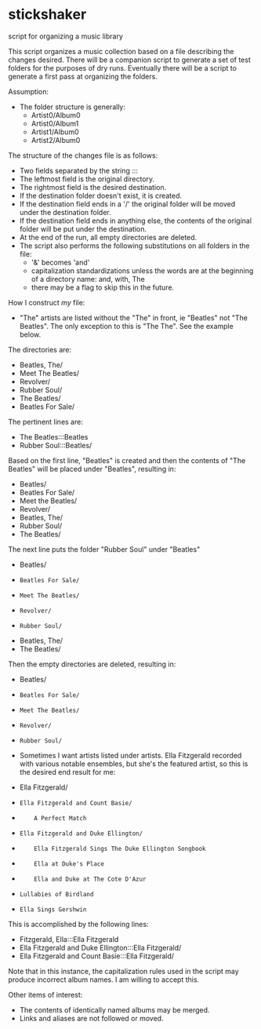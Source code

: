 # stickshaker
script for organizing a music library

This script organizes a music collection based on a file describing the
changes desired. There will be a companion script to generate a set of
test folders for the purposes of dry runs. Eventually there will be a
script to generate a first pass at organizing the folders.

Assumption:
- The folder structure is generally:
    - Artist0/Album0
    - Artist0/Album1
    - Artist1/Album0
    - Artist2/Album0

The structure of the changes file is as follows:
- Two fields separated by the string :::
- The leftmost field is the original directory.
- The rightmost field is the desired destination.
- If the destination folder doesn't exist, it is created.
- If the destination field ends in a '/' the original folder will be
moved under the destination folder.
- If the destination field ends in anything else, the contents of the
original folder will be put under the destination.
- At the end of the run, all empty directories are deleted.
- The script also performs the following substitutions on all folders
in the file:
    - '&' becomes 'and'
    - capitalization standardizations unless the words are at the
    beginning of a directory name: and, with, The
    - there may be a flag to skip this in the future.

How I construct *my* file:
- "The" artists are listed without the "The" in front, ie "Beatles"
not "The Beatles". The only exception to this is "The The". See the
example below.

The directories are:
- Beatles, The/
-   Meet The Beatles/
-   Revolver/
- Rubber Soul/
- The Beatles/
-    Beatles For Sale/

The pertinent lines are:
- The Beatles:::Beatles
- Rubber Soul:::Beatles/

Based on the first line, "Beatles" is created and then the contents of
"The Beatles" will be placed under "Beatles", resulting in:
- Beatles/
-   Beatles For Sale/
-   Meet the Beatles/
-   Revolver/
- Beatles, The/
- Rubber Soul/
- The Beatles/

The next line puts the folder "Rubber Soul" under "Beatles"
- Beatles/
-     Beatles For Sale/
-     Meet The Beatles/
-     Revolver/
-     Rubber Soul/
- Beatles, The/
- The Beatles/

Then the empty directories are deleted, resulting in:
- Beatles/
-     Beatles For Sale/
-     Meet The Beatles/
-     Revolver/
-     Rubber Soul/

- Sometimes I want artists listed under artists. Ella Fitzgerald recorded
with various notable ensembles, but she's the featured artist, so this
is the desired end result for me:

- Ella Fitzgerald/
-     Ella Fitzgerald and Count Basie/
-         A Perfect Match
-     Ella Fitzgerald and Duke Ellington/
-         Ella Fitzgerald Sings The Duke Ellington Songbook
-         Ella at Duke's Place
-         Ella and Duke at The Cote D'Azur
-     Lullabies of Birdland
-     Ella Sings Gershwin

This is accomplished by the following lines:
- Fitzgerald, Ella:::Ella Fitzgerald
- Ella Fitzgerald and Duke Ellington:::Ella Fitzgerald/
- Ella Fitzgerald and Count Basie:::Ella Fitzgerald/

Note that in this instance, the capitalization rules used in the script
may produce incorrect album names. I am willing to accept this.

Other items of interest:
- The contents of identically named albums may be merged.
- Links and aliases are not followed or moved.
